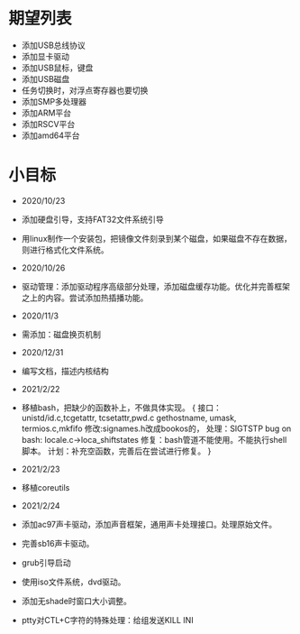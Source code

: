 # 期望列表
* 添加USB总线协议
* 添加显卡驱动
* 添加USB鼠标，键盘
* 添加USB磁盘
* 任务切换时，对浮点寄存器也要切换
* 添加SMP多处理器
* 添加ARM平台
* 添加RSCV平台
* 添加amd64平台

# 小目标
* 2020/10/23
* 添加硬盘引导，支持FAT32文件系统引导
* 用linux制作一个安装包，把镜像文件刻录到某个磁盘，如果磁盘不存在数据，则进行格式化文件系统。

* 2020/10/26
* 驱动管理：添加驱动程序高级部分处理，添加磁盘缓存功能。优化并完善框架之上的内容。尝试添加热插播功能。

* 2020/11/3
* 需添加：磁盘换页机制
* 2020/12/31
* 编写文档，描述内核结构
* 2021/2/22
* 移植bash，把缺少的函数补上，不做具体实现。
    {
    接口：unistd/id.c,tcgetattr, tcsetattr,pwd.c
        gethostname, umask, termios.c,mkfifo
    修改:signames.h改成bookos的，
    处理：SIGTSTP
    bug on bash: locale.c->loca_shiftstates
    修复：bash管道不能使用。不能执行shell脚本。
    计划：补充空函数，完善后在尝试进行修复。
    }
* 2021/2/23
* 移植coreutils
* 2021/2/24
* 添加ac97声卡驱动，添加声音框架，通用声卡处理接口。处理原始文件。
* 完善sb16声卡驱动。
* grub引导启动
* 使用iso文件系统，dvd驱动。
* 添加无shade时窗口大小调整。
* ptty对CTL+C字符的特殊处理：给组发送KILL INI
